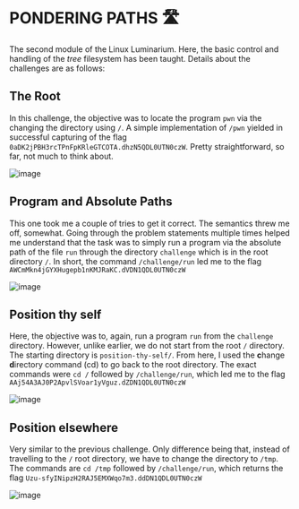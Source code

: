# PONDERING PATHS 🛣️
The second module of the Linux Luminarium. Here, the basic control and handling of the *tree* filesystem has been taught. Details about the challenges are as follows:
## The Root
In this challenge, the objective was to locate the program `pwn` via the changing the directory using `/`. A simple implementation of ```/pwn``` yielded in successful capturing of the flag
`0aDK2jPBH3rcTPnFpKRleGTCOTA.dhzN5QDL0UTN0czW`. Pretty straightforward, so far, not much to think about.

![image](https://github.com/user-attachments/assets/798530c3-5f1d-44cb-a7c4-4c61d2dbce8b)

## Program and Absolute Paths
This one took me a couple of tries to get it correct. The semantics threw me off, somewhat. Going through the problem statements multiple times helped me understand that the task was to simply run a program via the 
absolute path of the file `run` through the directory `challenge` which is in the root directory `/`. In short, the command ```/challenge/run``` led me to the flag `AWCmMkn4jGYXHugepb1nKMJRaKC.dVDN1QDL0UTN0czW`

![image](https://github.com/user-attachments/assets/0f1639e1-2e17-4cce-abd0-becdffa6c778)

## Position thy self
Here, the objective was to, again, run a program `run` from the `challenge` directory. However, unlike earlier, we do not start from the root `/` directory. The starting directory is `position-thy-self/`. From here, I used the **c**hange **d**irectory command (cd) to go back to the root directory. The exact commands were ```cd /``` followed by ```/challenge/run```, which led me to the flag `AAj54A3AJ0P2ApvlSVoar1yVguz.dZDN1QDL0UTN0czW`

![image](https://github.com/user-attachments/assets/f051b0ad-d83c-48da-9f97-8deecb397378)

## Position elsewhere
Very similar to the previous challenge. Only difference being that, instead of travelling to the `/` root directory, we have to change the directory to `/tmp`. The commands are ```cd /tmp``` followed by ```/challenge/run```, which returns the flag `Uzu-sfyINipzH2RAJ5EMXWqo7m3.ddDN1QDL0UTN0czW`

![image](https://github.com/user-attachments/assets/b50543cc-9d0c-46ee-8a50-a6b0333ad998)
